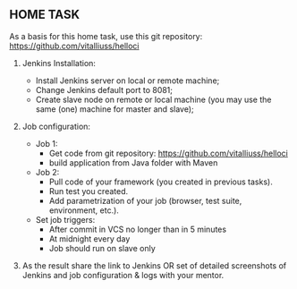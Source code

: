 ## HOME TASK
As a basis for this home task, use this git repository: https://github.com/vitalliuss/helloci

1. Jenkins Installation:
    * Install Jenkins server on local or remote machine;
    * Change Jenkins default port to 8081;
    * Create slave node on remote or local machine (you may use the same (one) machine for master and slave);
2. Job configuration:
   * Job 1:
     * Get code from git repository: https://github.com/vitalliuss/helloci
     * build application from Java folder with Maven
   * Job 2:
     * Pull code of your framework (you created in previous tasks).
     * Run test you created.
     * Add parametrization of your job (browser, test suite, environment, etc.).
   * Set job triggers:
     * After commit in VCS no longer than in 5 minutes
     * At midnight every day
     * Job should run on slave only

3. As the result share the link to Jenkins OR set of detailed screenshots of Jenkins and job configuration & logs with your mentor.



